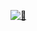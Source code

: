 [<img alt="👾" src="https://gist.githubusercontent.com/DieKautz/16815d3fa9b3f0f7ffb86dc2ac072cfe/raw/general.svg">](#)
